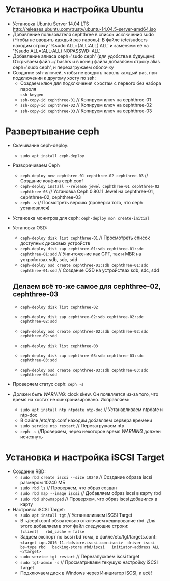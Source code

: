 # Установка и настройка Ubuntu
  + Установка Ubuntu Server 14.04 LTS <http://releases.ubuntu.com/trusty/ubuntu-14.04.5-server-amd64.iso>
  + Добавление пользователя cephthree в список исключения sudo (Чтобы не вводить каждый раз пароль):
    В файле /etc/sudoers находим строку '%sudo   ALL=(ALL:ALL) ALL' и заменяем её на '%sudo   ALL=(ALL:ALL) NOPASSWD: ALL'
  + Добавление алиаса ceph='sudo ceph' (для удобства в будущем):
    Открываем файл ~/.bashrs и в конец файла добавляем строку alias ceph='sudo ceph', и перезагружаем оболочку
  + Создание ssh-ключей, чтобы не вводить пароль каждый раз, при подключении к другому хосту по ssh:
    - Создаем ключ для подключения к хостам с первого без набора пароля  
    `ssh-keygen`
    - `ssh-copy-id cephthree-01` // Копируем ключ на cephthree-01
    - `ssh-copy-id cephthree-02` // Копируем ключ на cephthree-02
    - `ssh-copy-id cephthree-03` // Копируем ключ на cephthree-03

# Развертывание ceph
  + Скачивание ceph-deploy:
    - `sudo apt install ceph-deploy`
  + Разворачиваем Ceph
    - `ceph-deploy new cephthree-01 cephthree-02 cephthree-03` // Создание конфига ceph.conf
    - `ceph-deploy install --release jewel cephthree-01 cephthree-02 cephthree-03` // Установка Ceph 0.80.11 Jewel на cephthree-01, cephthree-02, cephthree-03
    - `ceph -v` // Посмотреть версию (проверка того, что ceph установился)
  + Установка монитров для ceph:
    `ceph-deploy mon create-initial`
  + Установка OSD:
    - `ceph-deploy disk list cephthree-01` // Просмотреть список доступных дисковых устройств
    - `ceph-deploy disk zap cephthree-01:sdb cephthree-01:sdc cephthree-01:sdd` // Уничтожение как GPT, так и MBR на устройствах sdb, sdc, sdd
    - `ceph-deploy osd create cephthree-01:sdb cephthree-01:sdc cephthree-01:sdd` // Создание OSD на устройствах sdb, sdc, sdd

    Делаем всё то-же самое для cephthree-02, cephthree-03
    -------------------------------------------------------------------------------------------------------------------------------
    - `ceph-deploy disk list cephthree-02`
    - `ceph-deploy disk zap cephthree-02:sdb cephthree-02:sdc cephthree-02:sdd`
    - `ceph-deploy osd create cephthree-02:sdb cephthree-02:sdc cephthree-02:sdd`

    - `ceph-deploy disk list cephthree-03`
    - `ceph-deploy disk zap cephthree-03:sdb cephthree-03:sdc cephthree-03:sdd`
    - `ceph-deploy osd create cephthree-03:sdb cephthree-03:sdc cephthree-03:sdd`
  + Проверяем статус ceph:
    `ceph -s`
  + Должен быть *WARNING*: clock skew. Он появляется из-за того, что время на хостах не синхронизировано. Исправляем:
    - `sudo apt install ntp ntpdate ntp-doc` // Устанавливаем ntpdate и ntp-doc
    - В файле /etc/ntp.conf находим добавляем сервера времени
    - `sudo service ntp restart` // Перезагружаем ntp
    - `ceph -s` //Проверяем, через некоторое время *WARNING* должен исчезнуть

# Установка и настройка iSCSI Target
  + Создание RBD:
    - `sudo rbd create iscsi --size 10240` // Создание образа iscsi размером 10240 МБ
    - `sudo rbd ls` // Проверяем, что образ создан
    - `sudo rbd map --image iscsi` // Добавляем образ iscsi в карту rbd
    - `sudo rbd showmapped` // Проверяем, что образ iscsi добавился в карту
  + Настройка iSCSI Target:
    - `sudo apt install tgt` // Устанавливаем iSCSI Target
    - В ~/ceph.conf обязательно отключаем кеширование rbd. Для этого добавляем в этот файл следующие строки:  
       `[client]  
       rbd_cache = false`
    - Задаем экспорт по iscsi rbd тома, в файле/etc/tgt/targets.conf:  
        `<target iqn.2016-11.rbdstore.iscsi.com:iscsi> 
            driver iscsi  
            bs-type rbd  
            backing-store rbd/iscsi  
            initiator-address ALL  
        </target>`
    - `sudo service tgt restart` // Перезапускаем iscsi target
    - `sudo tgt-admin -s` // Просматриваем текущую настройку iSCSI Target
    - Подключаем диск в Windows через Инициатор iSCSI, и всё!

